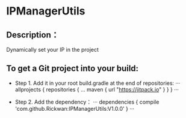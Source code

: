 # IPManagerUtils


## Description：

   Dynamically set your IP in the project

## To get a Git project into your build:

- Step 1. Add it in your root build.gradle at the end of repositories:
···
	allprojects {
		repositories {
			...
			maven { url "https://jitpack.io" }
		}
	}
···

- Step 2. Add the dependency：
···
  dependencies {
	   compile 'com.github.Rickwan:IPManagerUtils:V1.0.0'
	}
···
